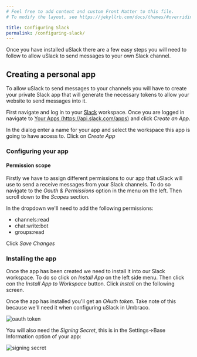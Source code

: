 ```yaml
---
# Feel free to add content and custom Front Matter to this file.
# To modify the layout, see https://jekyllrb.com/docs/themes/#overriding-theme-defaults

title: Configuring Slack
permalink: /configuring-slack/
---
```


Once you have installed uSlack there are a few easy steps you will need to follow to allow uSlack to send messages to your own Slack channel.

## Creating a personal app

To allow uSlack to send messages to your channels you will have to create your private Slack app that will generate the necessary tokens to allow your website to send messages into it.

First navigate and log in to your [Slack](https://slack.com) workspace. Once you are logged in navigate to [Your Apps (https://api.slack.com/apps)](https://api.slack.com/apps) and click _Create an App_.

In the dialog enter a name for your app and select the workspace this app is going to have access to. Click on _Create App_

### Configuring your app

#### Permission scope
Firstly we have to assign different permissions to our app that uSlack will use to send a receive messages from your Slack channels. To do so navigate to the _Oauth & Permissions_ option in the menu on the left. Then scroll down to the _Scopes_ section.

In the dropdown we'll need to add the following permissions:
- channels:read
- chat:write:bot
- groups:read 

Click _Save Changes_


### Installing the app
Once the app has been created we need to install it into our Slack workspace. To do so click on _Install App_ on the left side menu. Then click con the _Install App to Workspace_ button. Click _Install_ on the following screen.

Once the app has installed you'll get an _OAuth token_. Take note of this because we'll need it when configuring uSlack in Umbraco.

![oauth token](https://github.com/skartknet/uSlack/tree/master/docs/images/slac-oauth.png)

You will also need the _Signing Secret_, this is in the Settings->Base Information option of your app:

![signing secret](https://github.com/skartknet/uSlack/tree/master/docs/images/slac-signingsecret.png)
